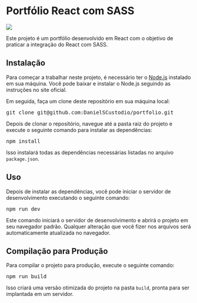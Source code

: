 <html>

<body>
	<h1>Portfólio React com SASS</h1>
	<img src="https://user-images.githubusercontent.com/29557187/230782843-ba117d2b-95cf-46a2-b4d9-3e88977a8a28.png"/>

  
  <p>Este projeto é um portfólio desenvolvido em React com o objetivo de praticar a integração do React com SASS.</p>

<h2>Instalação</h2>
<p>Para começar a trabalhar neste projeto, é necessário ter o <a href="https://nodejs.org/">Node.js</a> instalado em sua máquina. Você pode baixar e instalar o Node.js seguindo as instruções no site oficial.</p>
<p>Em seguida, faça um clone deste repositório em sua máquina local:</p>
<pre>git clone git@github.com:DanielSCustodio/portfolio.git</pre>
<p>Depois de clonar o repositório, navegue até a pasta raiz do projeto e execute o seguinte comando para instalar as dependências:</p>
<pre>npm install</pre>
<p>Isso instalará todas as dependências necessárias listadas no arquivo <code>package.json</code>.</p>

<h2>Uso</h2>
<p>Depois de instalar as dependências, você pode iniciar o servidor de desenvolvimento executando o seguinte comando:</p>
<pre>npm run dev</pre>
<p>Este comando iniciará o servidor de desenvolvimento e abrirá o projeto em seu navegador padrão. Qualquer alteração que você fizer nos arquivos será automaticamente atualizada no navegador.</p>

<h2>Compilação para Produção</h2>
<p>Para compilar o projeto para produção, execute o seguinte comando:</p>
<pre>npm run build</pre>
<p>Isso criará uma versão otimizada do projeto na pasta <code>build</code>, pronta para ser implantada em um servidor.</p>
</body>
</html>
